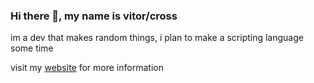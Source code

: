 ### Hi there 👋, my name is vitor/cross
im a dev that makes random things, i plan to make a scripting language some time

visit my [website](https://cross-sniper.github.io/cross-sans) for more information
